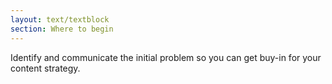 ```yaml
---
layout: text/textblock
section: Where to begin
---
```

Identify and communicate the initial problem so you can get buy-in for your content strategy.
